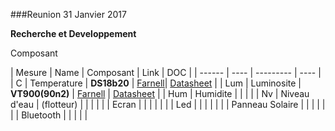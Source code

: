 ###Reunion 31 Janvier 2017

**Recherche et Developpement**

Composant

|	Mesure		|	Name	|	Composant	|	Link	|	DOC		|
|	------		|	----	|	---------	|	----	|
|	C	|	Temperature		|	**DS18b20**		|	[Farnell](http://fr.farnell.com/maxim-integrated-products/ds18b20-par/sensor-temperature-nv-alarm-3to92/dp/2085184)| [Datasheet](http://www.farnell.com/datasheets/1537425.pdf?_ga=1.110999426.645639590.1485889958)	|
|	Lum	|	Luminosite		|	**VT900(90n2)**	|	[Farnell](http://fr.farnell.com/excelitas-tech/vt90n2/photo-resistance-serie-vt900/dp/1652637)	|	[Datasheet](http://www.farnell.com/datasheets/612931.pdf?_ga=1.113808128.645639590.1485889958) |
|	Hum	|	Humidite		|	|	|	|
|	Nv	|	Niveau d'eau	| (flotteur)	|	|	|	|
|	|	Ecran	|	|	|	|	|
|	|	Led		|	|	|	|	|
|	|	Panneau Solaire		|	|	|	|	|
|	|	Bluetooth	|	|	|	|	|








